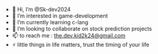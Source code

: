 - 👋 Hi, I’m @Sk-dev2024
- 👀 I’m interested in game-development
- 🌱 I’m currently learning c-lang
- 💞️ I’m looking to collaborate on stock prediction projects 
- 📫 to reach me :  the.dev.kid2k24@gmail.com
- ⚡ little things in life matters, trust the timing of your life 

<!---
Sk-dev2024/Sk-dev2024 is a ✨ special ✨ repository because its `README.md` (this file) appears on your GitHub profile.
You can click the Preview link to take a look at your changes.
--->
